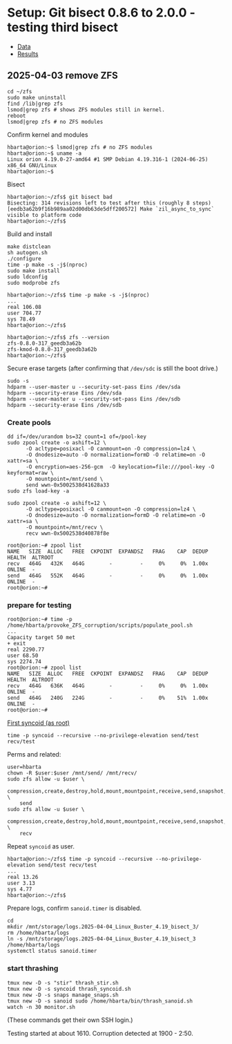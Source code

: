 # Setup: Git bisect 0.8.6 to 2.0.0 - testing third bisect

* [Data](./data.md)
* [Results](./results.md)

## 2025-04-03 remove ZFS

```text
cd ~/zfs
sudo make uninstall
find /lib|grep zfs
lsmod|grep zfs # shows ZFS modules still in kernel.
reboot
lsmod|grep zfs # no ZFS modules
```

Confirm kernel and modules

```text
hbarta@orion:~$ lsmod|grep zfs # no ZFS modules
hbarta@orion:~$ uname -a
Linux orion 4.19.0-27-amd64 #1 SMP Debian 4.19.316-1 (2024-06-25) x86_64 GNU/Linux
hbarta@orion:~$ 
```

Bisect

```text
hbarta@orion:~/zfs$ git bisect bad
Bisecting: 314 revisions left to test after this (roughly 8 steps)
[eedb3a62b9f16b989aa02d00db63de5dff200572] Make `zil_async_to_sync` visible to platform code
hbarta@orion:~/zfs$ 
```

Build and install

```text
make distclean
sh autogen.sh
./configure
time -p make -s -j$(nproc)
sudo make install
sudo ldconfig
sudo modprobe zfs
```

```text
hbarta@orion:~/zfs$ time -p make -s -j$(nproc)
...
real 106.08
user 704.77
sys 78.49
hbarta@orion:~/zfs$ 
```

```text
hbarta@orion:~/zfs$ zfs --version
zfs-0.8.0-317_geedb3a62b
zfs-kmod-0.8.0-317_geedb3a62b
hbarta@orion:~/zfs$ 
```

Secure erase targets (after confirming that `/dev/sdc` is still the boot drive.)

```text
sudo -s
hdparm --user-master u --security-set-pass Eins /dev/sda
hdparm --security-erase Eins /dev/sda
hdparm --user-master u --security-set-pass Eins /dev/sdb
hdparm --security-erase Eins /dev/sdb
```

### Create pools

```text
dd if=/dev/urandom bs=32 count=1 of=/pool-key 
sudo zpool create -o ashift=12 \
      -O acltype=posixacl -O canmount=on -O compression=lz4 \
      -O dnodesize=auto -O normalization=formD -O relatime=on -O xattr=sa \
      -O encryption=aes-256-gcm  -O keylocation=file:///pool-key -O keyformat=raw \
      -O mountpoint=/mnt/send \
      send wwn-0x5002538d41628a33
sudo zfs load-key -a

sudo zpool create -o ashift=12 \
      -O acltype=posixacl -O canmount=on -O compression=lz4 \
      -O dnodesize=auto -O normalization=formD -O relatime=on -O xattr=sa \
      -O mountpoint=/mnt/recv \
      recv wwn-0x5002538d40878f8e
```

```text
root@orion:~# zpool list
NAME   SIZE  ALLOC   FREE  CKPOINT  EXPANDSZ   FRAG    CAP  DEDUP    HEALTH  ALTROOT
recv   464G   432K   464G        -         -     0%     0%  1.00x    ONLINE  -
send   464G   552K   464G        -         -     0%     0%  1.00x    ONLINE  -
root@orion:~# 
```

### prepare for testing

```text
root@orion:~# time -p /home/hbarta/provoke_ZFS_corruption/scripts/populate_pool.sh
...
Capacity target 50 met
+ exit
real 2290.77
user 68.50
sys 2274.74
root@orion:~# zpool list
NAME   SIZE  ALLOC   FREE  CKPOINT  EXPANDSZ   FRAG    CAP  DEDUP    HEALTH  ALTROOT
recv   464G   636K   464G        -         -     0%     0%  1.00x    ONLINE  -
send   464G   240G   224G        -         -     0%    51%  1.00x    ONLINE  -
root@orion:~# 
```

[First syncoid (as root)](./data.md)

```text
time -p syncoid --recursive --no-privilege-elevation send/test recv/test
```

Perms and related:

```text
user=hbarta
chown -R $user:$user /mnt/send/ /mnt/recv/
sudo zfs allow -u $user \
    compression,create,destroy,hold,mount,mountpoint,receive,send,snapshot,destroy,rollback \
    send
sudo zfs allow -u $user \
    compression,create,destroy,hold,mount,mountpoint,receive,send,snapshot,destroy,rollback \
    recv
```

Repeat `syncoid` as user.

```text
hbarta@orion:~/zfs$ time -p syncoid --recursive --no-privilege-elevation send/test recv/test
...
real 13.26
user 3.13
sys 4.77
hbarta@orion:~/zfs$ 
```

Prepare logs, confirm `sanoid.timer` is disabled.

```text
cd
mkdir /mnt/storage/logs.2025-04-04_Linux_Buster_4.19_bisect_3/
rm /home/hbarta/logs
ln -s /mnt/storage/logs.2025-04-04_Linux_Buster_4.19_bisect_3 /home/hbarta/logs
systemctl status sanoid.timer
```

### start thrashing

```text
tmux new -D -s "stir" thrash_stir.sh
tmux new -D -s syncoid thrash_syncoid.sh
tmux new -D -s snaps manage_snaps.sh
tmux new -D -s sanoid sudo /home/hbarta/bin/thrash_sanoid.sh
watch -n 30 monitor.sh
```

(These commands get their own SSH login.) 

Testing started at about 1610. Corruption detected at 1900 - 2:50.
